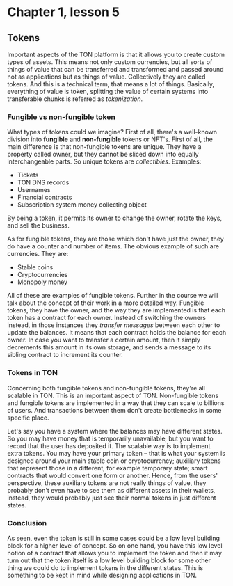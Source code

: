 # Chapter 1, lesson 5
## Tokens

Important aspects of the TON platform is that it allows you to create custom types of assets. This means not only custom currencies, but all sorts of things of value that can be transferred and transformed and passed around not as applications but as things of value. Collectively they are called tokens. And this is a technical term, that means a lot of things. Basically, everything of value is token, splitting the value of certain systems into transferable chunks is referred as *tokenization*.

### Fungible vs non-fungible token
What types of tokens could we imagine? First of all, there's a well-known division into **fungible** and **non-fungible** tokens or NFT's. 
First of all, the main difference is that non-fungible tokens are unique. They have a property called owner, but they cannot be sliced down into equally interchangeable parts. So unique tokens are *collectibles*. Examples:
* Tickets
* TON DNS records 
* Usernames 
* Financial contracts
* Subscription system money collecting object

By being a token, it permits its owner to change the owner, rotate the keys, and sell the business.

As for fungible tokens, they are those which don't have just the owner, they do have a counter and number of items. The obvious example of such are currencies. They are:
* Stable coins
* Cryptocurrencies
* Monopoly money

All of these are examples of fungible tokens. Further in the course we will talk about the concept of their work in a more detailed way. 
Fungible tokens, they have the owner, and the way they are implemented is that each token has a contract for each owner. Instead of switching the owners instead, in those instances they *transfer messages* between each other to update the balances. It means that each contract holds the balance for each owner. In case you want to transfer a certain amount, then it simply decrements this amount in its own storage, and sends a message to its sibling contract to increment its counter.

### Tokens in TON
Concerning both fungible tokens and non-fungible tokens, they're all scalable in TON. This is an important aspect of TON. Non-fungible tokens and fungible tokens are implemented in a way that they can scale to billions of users. And transactions between them don't create bottlenecks in some specific place. 

Let's say you have a system where the balances may have different states. So you may have money that is temporarily unavailable, but you want to record that the user has deposited it. The scalable way is to implement extra tokens. You may have your primary token – that is what your system is designed around your main stable coin or cryptocurrency; auxiliary tokens that represent those in a different, for example temporary state; smart contracts that would convert one form or another. 
Hence, from the users' perspective, these auxiliary tokens are not really things of value, they probably don't even have to see them as different assets in their wallets, instead, they would probably just see their normal tokens in just different states.

### Conclusion

As seen, even the token is still in some cases could be a low level building block for a higher level of concept. So on one hand, you have this low level notion of a contract that allows you to implement the token and then it may turn out that the token itself is a low level building block for some other thing we could do to implement tokens in the different states. 
This is something to be kept in mind while designing applications in TON.
